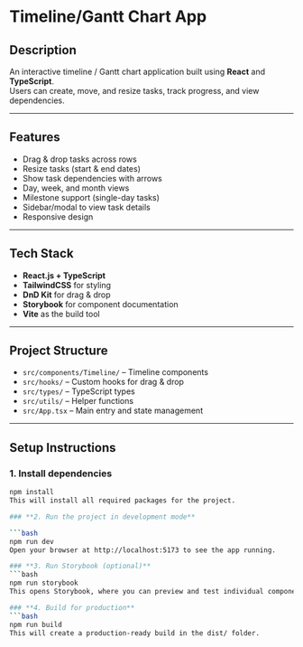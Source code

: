 # **Timeline/Gantt Chart App**

## **Description**
An interactive timeline / Gantt chart application built using **React** and **TypeScript**.  
Users can create, move, and resize tasks, track progress, and view dependencies.

---

## **Features**
- Drag & drop tasks across rows  
- Resize tasks (start & end dates)  
- Show task dependencies with arrows  
- Day, week, and month views  
- Milestone support (single-day tasks)  
- Sidebar/modal to view task details  
- Responsive design  

---

## **Tech Stack**
- **React.js + TypeScript**  
- **TailwindCSS** for styling  
- **DnD Kit** for drag & drop  
- **Storybook** for component documentation  
- **Vite** as the build tool  

---

## **Project Structure**
- `src/components/Timeline/` – Timeline components  
- `src/hooks/` – Custom hooks for drag & drop  
- `src/types/` – TypeScript types  
- `src/utils/` – Helper functions  
- `src/App.tsx` – Main entry and state management  

---

## **Setup Instructions**

### **1. Install dependencies**
```bash
npm install
This will install all required packages for the project.

### **2. Run the project in development mode**

```bash
npm run dev
Open your browser at http://localhost:5173 to see the app running.

### **3. Run Storybook (optional)**
```bash
npm run storybook
This opens Storybook, where you can preview and test individual components like TaskBar or TimelineGrid.

### **4. Build for production**
```bash
npm run build
This will create a production-ready build in the dist/ folder.